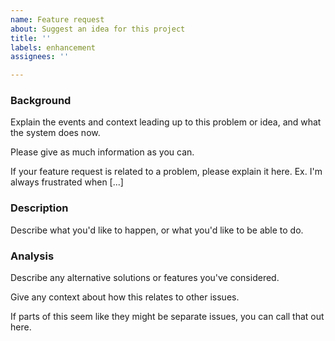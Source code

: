 ```yaml
---
name: Feature request
about: Suggest an idea for this project
title: ''
labels: enhancement
assignees: ''

---
```


### Background

Explain the events and context leading up to this problem or idea, and what the system does now.

Please give as much information as you can.

If your feature request is related to a problem, please explain it here. Ex. I'm always frustrated when [...]

### Description

Describe what you'd like to happen, or what you'd like to be able to do.

### Analysis

Describe any alternative solutions or features you've considered.

Give any context about how this relates to other issues.

If parts of this seem like they might be separate issues, you can call that out here.
